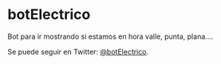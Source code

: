 # botElectrico
Bot para ir mostrando si estamos en hora valle, punta, plana....

Se puede seguir en Twitter: [@botElectrico](https://twitter.com/botElectrico).
